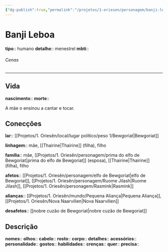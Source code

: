 ```yaml
---
{"dg-publish":true,"permalink":"/projetos/1-oriesen/personagem/banji-leboa/"}
---
```



# Banji Leboa
**tipo**:: humano
**detalhe**:: menestrel
**mbti**:: 


###### Cenas



---
## Vida
**nascimento**:: 
**morte**:: 

A mãe o ensinou a cantar e tocar.


## Conecções
**lar**:: [[Projetos/1. Oriesên/local/lugar político/peso 1/Bewgoriat|Bewgoriat]]

**linhagem**:: mãe, [[Thairine|Thairine]] (filha), filho

**família**:: mãe, [[Projetos/1. Oriesên/personagem/prima do elfo de Bewgoriat|prima do elfo de Bewgoriat]] (esposa), [[Thairine|Thairine]] (filha), filho

**afetos**:: [[Projetos/1. Oriesên/personagem/elfo de Bewgoriat|elfo de Bewgoriat]], [[Projetos/1. Oriesên/personagem/Ruome Jilash|Ruome Jilash]], [[Projetos/1. Oriesên/personagem/Rasmink|Rasmink]]

**alianças**:: [[Projetos/1. Oriesên/mundo/Pequena Aliança|Pequena Aliança]], [[Projetos/1. Oriesên/Nova Naarvilien|Nova Naarvilien]]

**desafetos**:: [[nobre cuzão de Bewgoriat|nobre cuzão de Bewgoriat]]


## Descrição
**nomes**:: 
**olhos**:: 
**cabelo**:: 
**rosto**:: 
**corpo**:: 
**detalhes**:: 
**acessórios**:: 
**personalidade**:: 
**gostos**:: 
**habilidades**:: 
**crenças**:: 
**quer**:: 
**precisa**:: 